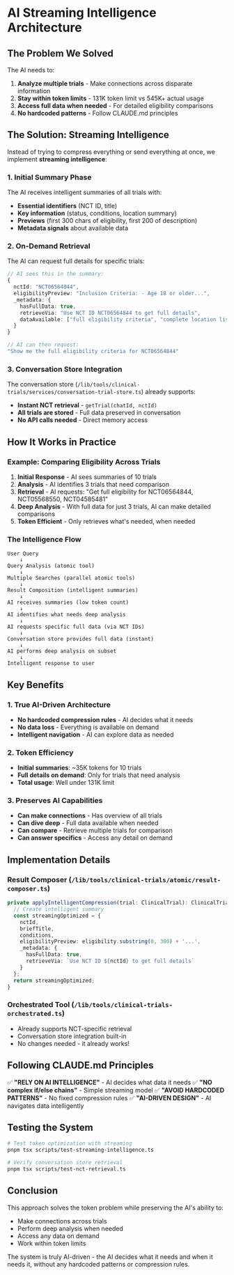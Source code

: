 # AI Streaming Intelligence Architecture

## The Problem We Solved

The AI needs to:
1. **Analyze multiple trials** - Make connections across disparate information
2. **Stay within token limits** - 131K token limit vs 545K+ actual usage
3. **Access full data when needed** - For detailed eligibility comparisons
4. **No hardcoded patterns** - Follow CLAUDE.md principles

## The Solution: Streaming Intelligence

Instead of trying to compress everything or send everything at once, we implement **streaming intelligence**:

### 1. Initial Summary Phase
The AI receives intelligent summaries of all trials with:
- **Essential identifiers** (NCT ID, title)
- **Key information** (status, conditions, location summary)
- **Previews** (first 300 chars of eligibility, first 200 of description)
- **Metadata signals** about available data

### 2. On-Demand Retrieval
The AI can request full details for specific trials:
```typescript
// AI sees this in the summary:
{
  nctId: "NCT06564844",
  eligibilityPreview: "Inclusion Criteria: - Age 18 or older...",
  _metadata: {
    hasFullData: true,
    retrieveVia: "Use NCT ID NCT06564844 to get full details",
    dataAvailable: ["full eligibility criteria", "complete location list", ...]
  }
}

// AI can then request:
"Show me the full eligibility criteria for NCT06564844"
```

### 3. Conversation Store Integration
The conversation store (`/lib/tools/clinical-trials/services/conversation-trial-store.ts`) already supports:
- **Instant NCT retrieval** - `getTrial(chatId, nctId)`
- **All trials are stored** - Full data preserved in conversation
- **No API calls needed** - Direct memory access

## How It Works in Practice

### Example: Comparing Eligibility Across Trials

1. **Initial Response** - AI sees summaries of 10 trials
2. **Analysis** - AI identifies 3 trials that need comparison
3. **Retrieval** - AI requests: "Get full eligibility for NCT06564844, NCT05568550, NCT04585481"
4. **Deep Analysis** - With full data for just 3 trials, AI can make detailed comparisons
5. **Token Efficient** - Only retrieves what's needed, when needed

### The Intelligence Flow

```
User Query
    ↓
Query Analysis (atomic tool)
    ↓
Multiple Searches (parallel atomic tools)
    ↓
Result Composition (intelligent summaries)
    ↓
AI receives summaries (low token count)
    ↓
AI identifies what needs deep analysis
    ↓
AI requests specific full data (via NCT IDs)
    ↓
Conversation store provides full data (instant)
    ↓
AI performs deep analysis on subset
    ↓
Intelligent response to user
```

## Key Benefits

### 1. True AI-Driven Architecture
- **No hardcoded compression rules** - AI decides what it needs
- **No data loss** - Everything is available on demand
- **Intelligent navigation** - AI can explore data as needed

### 2. Token Efficiency
- **Initial summaries**: ~35K tokens for 10 trials
- **Full details on demand**: Only for trials that need analysis
- **Total usage**: Well under 131K limit

### 3. Preserves AI Capabilities
- **Can make connections** - Has overview of all trials
- **Can dive deep** - Full data available when needed
- **Can compare** - Retrieve multiple trials for comparison
- **Can answer specifics** - Access any detail on demand

## Implementation Details

### Result Composer (`/lib/tools/clinical-trials/atomic/result-composer.ts`)
```typescript
private applyIntelligentCompression(trial: ClinicalTrial): ClinicalTrial {
  // Create intelligent summary
  const streamingOptimized = {
    nctId,
    briefTitle,
    conditions,
    eligibilityPreview: eligibility.substring(0, 300) + '...',
    _metadata: {
      hasFullData: true,
      retrieveVia: `Use NCT ID ${nctId} to get full details`
    }
  };
  return streamingOptimized;
}
```

### Orchestrated Tool (`/lib/tools/clinical-trials-orchestrated.ts`)
- Already supports NCT-specific retrieval
- Conversation store integration built-in
- No changes needed - it already works!

## Following CLAUDE.md Principles

✅ **"RELY ON AI INTELLIGENCE"** - AI decides what data it needs
✅ **"NO complex if/else chains"** - Simple streaming model
✅ **"AVOID HARDCODED PATTERNS"** - No fixed compression rules
✅ **"AI-DRIVEN DESIGN"** - AI navigates data intelligently

## Testing the System

```bash
# Test token optimization with streaming
pnpm tsx scripts/test-streaming-intelligence.ts

# Verify conversation store retrieval
pnpm tsx scripts/test-nct-retrieval.ts
```

## Conclusion

This approach solves the token problem while preserving the AI's ability to:
- Make connections across trials
- Perform deep analysis when needed
- Access any data on demand
- Work within token limits

The system is truly AI-driven - the AI decides what it needs and when it needs it, without any hardcoded patterns or compression rules.